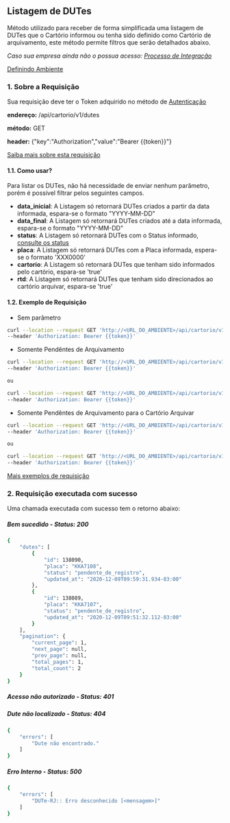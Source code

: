 ## Listagem de DUTes

Método utilizado para receber de forma simplificada uma listagem de DUTes que o Cartório informou ou tenha sido definido como Cartório de arquivamento, este método permite filtros que serão detalhados abaixo.

*Caso sua empresa ainda não o possua acesso: [Processo de Integração](../integracao.md)*

[Definindo Ambiente](../ambiente.md)

### 1. Sobre a Requisição

Sua requisição deve ter o Token adquirido no método de [Autenticação](autenticacao.md)

__endereço:__ /api/cartorio/v1/dutes

__método:__ GET

__header:__ {"key":"Authorization","value":"Bearer {{token}}"}

[Saiba mais sobre esta requisição](https://documenter.getpostman.com/view/5620626/TVmV5DRq)

#### 1.1. Como usar?

Para listar os DUTes, não há necessidade de enviar nenhum parâmetro, porém é possível filtrar pelos seguintes campos.

* __data_inicial__: A Listagem só retornará DUTes criados a partir da data informada, espara-se o formato "YYYY-MM-DD"
* __data_final__: A Listagem só retornará DUTes criados até a data informada, espara-se o formato "YYYY-MM-DD"
* __status__: A Listagem só retornará DUTes com o Status informado, [consulte os status](../status.md)
* __placa__: A Listagem só retornará DUTes com a Placa informada, espera-se o formato 'XXX0000'
* __cartorio__: A Listagem só retornará DUTes que tenham sido informados pelo cartório, espara-se 'true'
* __rtd__: A Listagem só retornará DUTes que tenham sido direcionados ao cartório arquivar, espara-se 'true'

#### 1.2. Exemplo de Requisição

* Sem parâmetro
```bash
curl --location --request GET 'http://<URL_DO_AMBIENTE>/api/cartorio/v1/dutes' \
--header 'Authorization: Bearer {{token}}'
```

* Somente Pendêntes de Arquivamento
```bash
curl --location --request GET 'http://<URL_DO_AMBIENTE>/api/cartorio/v1/dutes?status=1' \
--header 'Authorization: Bearer {{token}}'

ou

curl --location --request GET 'http://<URL_DO_AMBIENTE>/api/cartorio/v1/dutes?status=pendente_de_registro' \
--header 'Authorization: Bearer {{token}}'
```

* Somente Pendêntes de Arquivamento para o Cartório Arquivar
```bash
curl --location --request GET 'http://<URL_DO_AMBIENTE>/api/cartorio/v1/dutes?status=1&rtd=true' \
--header 'Authorization: Bearer {{token}}'

ou

curl --location --request GET 'http://<URL_DO_AMBIENTE>/api/cartorio/v1/dutes?status=pendente_de_registro&rtd=true' \
--header 'Authorization: Bearer {{token}}'
```

[Mais exemplos de requisição](https://documenter.getpostman.com/view/5620626/TVmV5DRq)

### 2. Requisição executada com sucesso

Uma chamada executada com sucesso tem o retorno abaixo: 

##### Bem sucedido - Status: 200
```bash
{
    "dutes": [
        {
            "id": 138090,
            "placa": "KKA7108",
            "status": "pendente_de_registro",
            "updated_at": "2020-12-09T09:59:31.934-03:00"
        },
        {
            "id": 138089,
            "placa": "KKA7107",
            "status": "pendente_de_registro",
            "updated_at": "2020-12-09T09:51:32.112-03:00"
        }
    ],
    "pagination": {
        "current_page": 1,
        "next_page": null,
        "prev_page": null,
        "total_pages": 1,
        "total_count": 2
    }
}
```

##### Acesso não autorizado - Status: 401

##### Dute não localizado - Status: 404

```bash
{
    "errors": [
        "Dute não encontrado."
    ]
}
```

##### Erro Interno - Status: 500
```bash
{
    "errors": [
        "DUTe-RJ:: Erro desconhecido [<mensagem>]"
    ]
}
```
